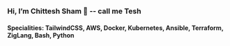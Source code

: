 ### Hi, I’m Chittesh Sham 👋 -- call me Tesh
#### Specialities: TailwindCSS, AWS, Docker, Kubernetes, Ansible, Terraform, ZigLang, Bash, Python

<!---
shamchittesh/shamchittesh is a ✨ special ✨ repository because its `README.md` (this file) appears on your GitHub profile.
You can click the Preview link to take a look at your changes.
--->
